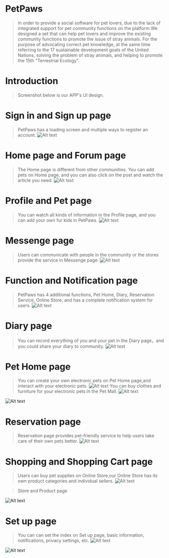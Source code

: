 # PetPaws
> In order to provide a social software for pet lovers, due to the lack of integrated support for pet community functions on the platform.We designed a set that can help pet lovers and improve the existing community functions to promote the issue of stray animals. For the purpose of advocating correct pet knowledge, at the same time referring to the 17 sustainable development goals of the United Nations, solving the problem of stray animals, and helping to promote the 15th "Terrestrial Ecology".
# Introduction
> Screenshot below is our APP's UI design.
# Sign in and Sign up page
>PetPaws has a loading screen and multiple ways to register an account.
![Alt text](screenshot/guide3.png)

# Home page and Forum page
> The Home page is different from other communities. You can add pets on Home page, and you can also click on the post and watch the article you need.
![Alt text](screenshot/main.png)

# Profile and Pet page
>You can watch all kinds of information in the Profile page, and you can add your own fur kids in PetPaws.
![Alt text](screenshot/profile.png)

# Messenge page
>Users can communicate with people in the community or the stores provide the service in Messenge page.
![Alt text](screenshot/messenge.png)

# Function and Notification page
>PetPaws has 4 additional functions, Pet Home, Diary, Reservation Service, Online Store, and has a complete notification system for users.
![Alt text](screenshot/function.png)

# Diary page
>You can record everything of you and your pet in the Diary page，and you could share your diary to community.
![Alt text](screenshot/diary.png)

# Pet Home page
>You can create your own electronic pets on Pet Home page,and interact with your electronic pets.
![Alt text](screenshot/pet_home1.png)
> You can buy clothes and furniture for your electronic pets in the Pet Mall.
![Alt text](screenshot/pet_home2.png)

![Alt text](screenshot/pet_home3.png)

# Reservation page
>Reservation page provides pet-friendly service to help users take care of their own pets better. 
![Alt text](screenshot/reservation.png)

# Shopping and Shopping Cart page
> Users can buy pet supplies on Online Store,our Online Store has its own product categories and individual sellers.
![Alt text](screenshot/shop1.png)

> Store and Product page

![Alt text](screenshot/shop2.png)



# Set up page
>You can can set the index on Set up page, basic information, notifications, privacy settings, etc.
![Alt text](screenshot/setup1.png)

![Alt text](screenshot/setup2.png)
